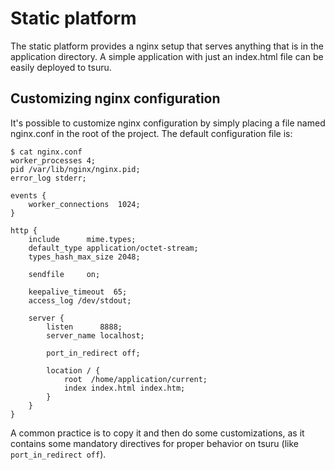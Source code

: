 # Static platform

The static platform provides a nginx setup that serves anything that is in the
application directory. A simple application with just an index.html file can be
easily deployed to tsuru.

## Customizing nginx configuration

It's possible to customize nginx configuration by simply placing a file named
nginx.conf in the root of the project. The default configuration file is:

	$ cat nginx.conf
	worker_processes 4;
	pid /var/lib/nginx/nginx.pid;
	error_log stderr;

	events {
		worker_connections  1024;
	}

	http {
		include      mime.types;
		default_type application/octet-stream;
		types_hash_max_size 2048;

		sendfile     on;

		keepalive_timeout  65;
		access_log /dev/stdout;

		server {
			listen      8888;
			server_name localhost;

			port_in_redirect off;

			location / {
				root  /home/application/current;
				index index.html index.htm;
			}
		}
	}

A common practice is to copy it and then do some customizations, as it contains
some mandatory directives for proper behavior on tsuru (like ``port_in_redirect
off``).